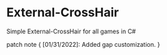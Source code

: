 # External-CrossHair
Simple External-CrossHair for all games in C#

patch note {
[01/31/2022]: Added gap customization.
           }
